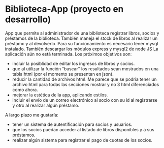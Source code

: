 # Biblioteca-App (proyecto en desarrollo)
App que permite al administrador de una biblioteca registrar libros, socios y préstamos de la biblioteca. 
También maneja el stock de libros al realizar un préstamo y al devolverlo.
Para su funcionamiento es necesario tener mysql instalado. También descargar los módulos express y mysql2 de node JS
La aplicación aún no está terminada. Los próximos objetivos son:

- incluir la posiblidad de editar los ingresos de libros y socios.
- que al utilizar la función "buscar" los resultados sean mostrados en una tabla html (por el momento se presentan en json).
- reducir la cantidad de archivos html. Me parece que se podría tener un archivo html para todas las secciones mostrar y no 3 html diferenciados como ahora.
- mejorar la estética de la app, aplicando estilos.
- incluir el envío de un correo electrónico al socio con su id al registrarse y otro al realizar algún préstamo.

A largo plazo me gustaría:
- tener un sistema de autentificación para socios y usuarios.
- que los socios puedan acceder al listado de libros disponibles y a sus préstamos.
- realizar algún sistema para registrar el pago de cuotas de los socios. 
